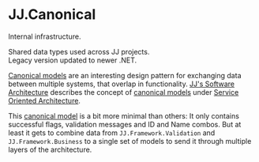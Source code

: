 JJ.Canonical 
============

Internal infrastructure.  

Shared data types used across JJ projects.  
Legacy version updated to newer .NET.

[Canonical models](https://jjvanzon.github.io/JJs-Reference-Architecture/service-oriented-architecture.html#canonical-model) are an interesting design pattern for exchanging data between multiple systems, that overlap in functionality. [JJ's Software Architecture](https://jjvanzon.github.io/JJs-Reference-Architecture/) describes the concept of [canonical models](https://jjvanzon.github.io/JJs-Reference-Architecture/service-oriented-architecture.html#canonical-model) under [Service Oriented Architecture](https://jjvanzon.github.io/JJs-Reference-Architecture/service-oriented-architecture.html#). 

This [canonical model](https://jjvanzon.github.io/JJs-Reference-Architecture/service-oriented-architecture.html#canonical-model) is a bit more minimal than others: It only contains successful flags, validation messages and ID and Name combos. But at least it gets to combine data from `JJ.Framework.Validation` and `JJ.Framework.Business` to a single set of models to send it through multiple layers of the architecture.